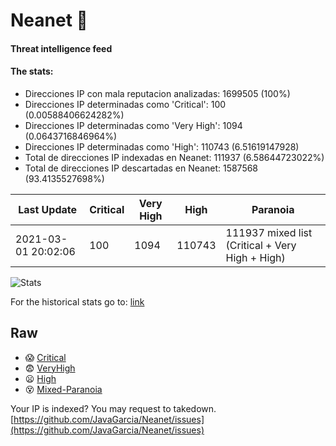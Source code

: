 # Neanet :hocho:
#### Threat intelligence feed
#### The stats:

- Direcciones IP con mala reputacion analizadas: 1699505 (100%)
- Direcciones IP determinadas como 'Critical':  100 (0.00588406624282%)
- Direcciones IP determinadas como 'Very High':  1094 (0.0643716846964%)
- Direcciones IP determinadas como 'High':  110743 (6.51619147928)
- Total de direcciones IP indexadas en Neanet:  111937 (6.58644723022%)
- Total de direcciones IP descartadas en Neanet:  1587568 (93.4135527698%)

| Last Update | Critical | Very High | High | Paranoia |
| --- | --- | --- | --- | --- |
| 2021-03-01 20:02:06 | 100 | 1094 | 110743 | 111937 mixed list (Critical + Very High + High)|

![Stats](https://docs.google.com/spreadsheets/d/e/2PACX-1vSnaNMIXVabIpDJjufMlzH7poXnshF3mgd8Is1g9ytUEzVsP5my4Trn8f-xkoLLQ38xpL3HtmUexLo6/pubchart?oid=501124687&format=image)

For the historical stats go to: [link](/stats.csv)
## Raw
- :scream: [Critical](https://raw.githubusercontent.com/JavaGarcia/Neanet/master/blacklists/neanet_critical.txt)
- :fearful: [VeryHigh](https://raw.githubusercontent.com/JavaGarcia/Neanet/master/blacklists/neanet_veryHigh.txtt)
- :frowning: [High](https://raw.githubusercontent.com/JavaGarcia/Neanet/master/blacklists/neanet_high.txt)
- :dizzy_face: [Mixed-Paranoia](https://raw.githubusercontent.com/JavaGarcia/Neanet/master/blacklists/neanet_all.txt)


Your IP is indexed? You may request to takedown. [https://github.com/JavaGarcia/Neanet/issues](https://github.com/JavaGarcia/Neanet/issues)











































































































































































































































































































































































































































































































































































































































































































































































































































































































































































































































































































































































































































































































































































































































































































































































































































































































































































































































































































































































































































































































































































































































































































































































































































































































































































































































































































































































































































































































































































































































































































































































































































































































































































































































































































































































































































































































































































































































































































































































































































































































































































































































































































































































































































































































































































































































































































































